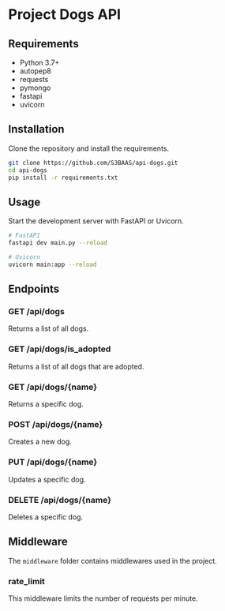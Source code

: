 # Project Dogs API

## Requirements

- Python 3.7+
- autopep8
- requests
- pymongo
- fastapi
- uvicorn

## Installation

Clone the repository and install the requirements.

```bash
git clone https://github.com/S3BAAS/api-dogs.git
cd api-dogs
pip install -r requirements.txt
```

## Usage

Start the development server with FastAPI or Uvicorn.

```bash
# FastAPI
fastapi dev main.py --reload
```

```bash
# Uvicorn
uvicorn main:app --reload
```

## Endpoints

### GET /api/dogs

Returns a list of all dogs.

### GET /api/dogs/is_adopted

Returns a list of all dogs that are adopted.

### GET /api/dogs/{name}

Returns a specific dog.

### POST /api/dogs/{name}

Creates a new dog.

### PUT /api/dogs/{name}

Updates a specific dog.

### DELETE /api/dogs/{name}

Deletes a specific dog.

## Middleware

The `middleware` folder contains middlewares used in the project.

### rate_limit

This middleware limits the number of requests per minute.
